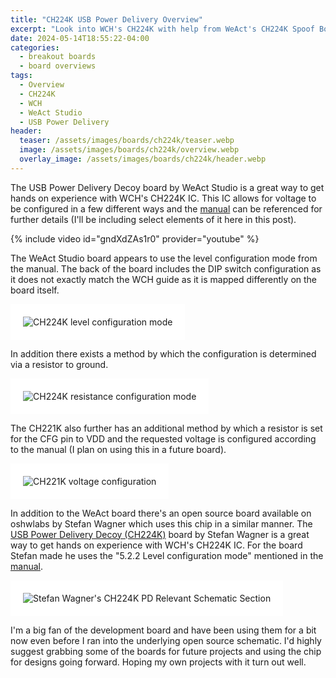 ```yaml
---
title: "CH224K USB Power Delivery Overview"
excerpt: "Look into WCH's CH224K with help from WeAct's CH224K Spoof Board"
date: 2024-05-14T18:55:22-04:00
categories:
  - breakout boards
  - board overviews
tags:
  - Overview
  - CH224K
  - WCH
  - WeAct Studio
  - USB Power Delivery
header:
  teaser: /assets/images/boards/ch224k/teaser.webp
  image: /assets/images/boards/ch224k/overview.webp
  overlay_image: /assets/images/boards/ch224k/header.webp
---
```


The USB Power Delivery Decoy board by WeAct Studio is a great way to get hands on experience with WCH's CH224K IC. This IC allows for voltage to be configured in a few different ways and the [manual](https://www.wch-ic.com/downloads/CH224DS1_PDF.html) can be referenced for further details (I'll be including select elements of it here in this post).

{% include video id="gndXdZAs1r0" provider="youtube" %}

The WeAct Studio board appears to use the level configuration mode from the manual. The back of the board includes the DIP switch configuration as it does not exactly match the WCH guide as it is mapped differently on the board itself.

<img src="{{ site.url }}{{ site.baseurl }}/assets/images/boards/ch224k/level-configuration-mode.webp" alt="CH224K level configuration mode" style="padding: 20px; background-color: #FFF;">

In addition there exists a method by which the configuration is determined via a resistor to ground.

<img src="{{ site.url }}{{ site.baseurl }}/assets/images/boards/ch224k/resistance-configuration-mode.webp" alt="CH224K resistance configuration mode" style="padding: 20px; background-color: #FFF;">

The CH221K also further has an additional method by which a resistor is set for the CFG pin to VDD and the requested voltage is configured according to the manual (I plan on using this in a future board).

<img src="{{ site.url }}{{ site.baseurl }}/assets/images/boards/ch224k/CH221K-voltage-configuration.webp" alt="CH221K voltage configuration" style="padding: 20px; background-color: #FFF;">

In addition to the WeAct board there's an open source board available on oshwlabs by Stefan Wagner which uses this chip in a similar manner. The [USB Power Delivery Decoy (CH224K)](https://oshwlab.com/wagiminator/ch224k-usb-pd-decoy) board by Stefan Wagner is a great way to get hands on experience with WCH's CH224K IC. For the board Stefan made he uses the "5.2.2 Level configuration mode" mentioned in the [manual](https://www.wch-ic.com/downloads/CH224DS1_PDF.html).

<img src="{{ site.url }}{{ site.baseurl }}/assets/images/boards/ch224k/stefan-wagner-ch224k-relevant-schematic-section.webp" alt="Stefan Wagner's CH224K PD Relevant Schematic Section" style="padding: 20px; background-color: #FFF;">

I'm a big fan of the development board and have been using them for a bit now even before I ran into the underlying open source schematic. I'd highly suggest grabbing some of the boards for future projects and using the chip for designs going forward. Hoping my own projects with it turn out well.
